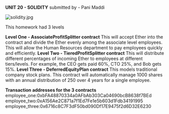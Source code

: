 **UNIT 20 - SOLIDITY**
submitted by - Pani Maddi

![solidity.jpg](bermix.jpg)

This homework had 3 levels

**Level One - AssociateProfitSplitter contract**
This will accept Ether into the contract and divide the Ether evenly among the associate level employees. This will allow the Human Resources department to pay employees quickly and efficiently.
**Level Two - TieredProfitSplitter contract**
This will distribute different percentages of incoming Ether to employees at different tiers/levels. For example, the CEO gets paid 60%, CTO 25%, and Bob gets 15%.
**Level Three - DeferredEquityPlan contract**
This models traditional company stock plans. This contract will automatically manage 1000 shares with an annual distribution of 250 over 4 years for a single employee.

**Transaction addresses for the 3 contracts**
employee_one:0xbFA48870334a0AFbAb303Ca04690bcB8638f7BEd
employee_two:0xA156Ae2C871a7f1Ed7Fe1e5b603d1Fdb34191995
employee_three:0x6716c8C7F3dF50bd090Df17E9475f2d6D32E6230
